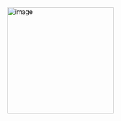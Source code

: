 <img width="245" alt="image" src="https://github.com/user-attachments/assets/2a14b0e4-acc9-43eb-81ed-9e7ee7f860c5" />
